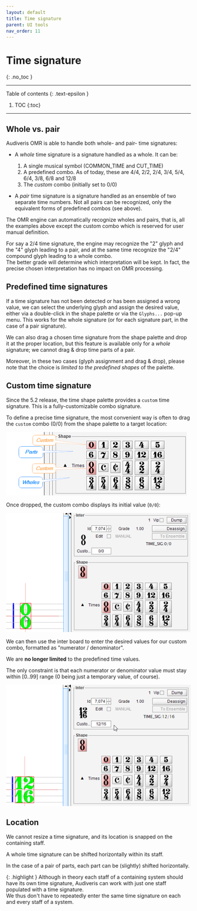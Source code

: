 ```yaml
---
layout: default
title: Time signature
parent: UI tools
nav_order: 11
---
```

# Time signature
{: .no_toc }

---
Table of contents
{: .text-epsilon }
1. TOC
{:toc}
---

## Whole vs. pair

Audiveris OMR is able to handle both whole- and pair- time signatures:

* A _whole_ time signature is a signature handled as a whole. It can be:

  1. A single musical symbol (COMMON_TIME and CUT_TIME)
  2. A predefined combo. As of today, these are 4/4, 2/2, 2/4, 3/4, 5/4, 6/4, 3/8, 6/8 and 12/8
  3. The _custom_ combo (initially set to 0/0)

* A _pair_ time signature is a signature handled as an ensemble of two separate time numbers.
Not all pairs can be recognized, only the equivalent forms of predefined combos (see above).

The OMR engine can automatically recognize wholes and pairs, that is, all the examples above except
the custom combo which is reserved for user manual definition.

For say a 2/4 time signature, the engine may recognize the "2" glyph and the "4" glyph leading
to a pair, and at the same time recognize the "2/4" compound glyph leading to a whole combo.  
The better grade will determine which interpretation will be kept.
In fact, the precise chosen interpretation has no impact on OMR processing.

## Predefined time signatures

If a time signature has not been detected or has been assigned a wrong value, we can select the
underlying glyph and assign the desired value, either via a double-click in the shape palette or
via the `Glyphs...` pop-up menu.
This works for the whole signature (or for each signature part, in the case of a pair signature).

We can also drag a chosen time signature from the shape palette and drop it at the proper location,
but this feature is available only for a _whole_ signature; we cannot drag & drop time parts
of a pair.

Moreover, in these two cases (glyph assignment and drag & drop), please note that the choice is
_limited to the predefined shapes_ of the palette.

## Custom time signature

Since the 5.2 release, the time shape palette provides a `custom` time signature.
This is a fully-customizable combo signature.

To define a precise time signature, the most convenient way is often to drag the `custom` combo
(0/0) from the shape palette to a target location:

![](../../../assets/images/time_palette.png)

Once dropped, the custom combo displays its initial value (`0/0`):

![](../../../assets/images/time_custom_dropped.png)

We can then use the inter board to enter the desired values for our custom combo, formatted as
"numerator / denominator".

We are **no longer limited** to the predefined time values.

The only constraint is that each numerator or denominator value must stay within [0..99] range
(0 being just a temporary value, of course).


![](../../../assets/images/time_custom_filled.png)

## Location

We cannot resize a time signature, and its location is snapped on the containing staff.

A whole time signature can be shifted horizontally within its staff.

In the case of a pair of parts, each part can be (slightly) shifted horizontally.

{: .highlight }
Although in theory each staff of a containing  system should have its own time signature,
Audiveris can work with just one staff populated with a time signature.  
We thus don't have to repeatedly enter the same time signature on each and every staff of a
system.
